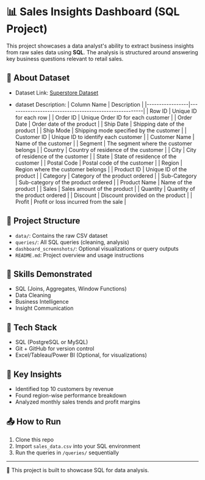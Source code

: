 # 📊 Sales Insights Dashboard (SQL Project)

This project showcases a data analyst's ability to extract business insights from raw sales data using **SQL**. The analysis is structured around answering key business questions relevant to retail sales.

## 🧾 About Dataset
- Dataset Link: [Superstore Dataset](https://www.kaggle.com/datasets/vivek468/superstore-dataset-final?select=Sample+-+Superstore.csv)

- dataset Description:
    | Column Name     | Description                                           |
    |-----------------|-------------------------------------------------------|
    | Row ID          | Unique ID for each row                                |
    | Order ID        | Unique Order ID for each customer                     |
    | Order Date      | Order date of the product                             |
    | Ship Date       | Shipping date of the product                          |
    | Ship Mode       | Shipping mode specified by the customer               |
    | Customer ID     | Unique ID to identify each customer                   |
    | Customer Name   | Name of the customer                                  |
    | Segment         | The segment where the customer belongs                |
    | Country         | Country of residence of the customer                  |
    | City            | City of residence of the customer                     |
    | State           | State of residence of the customer                    |
    | Postal Code     | Postal code of the customer                           |
    | Region          | Region where the customer belongs                     |
    | Product ID      | Unique ID of the product                              |
    | Category        | Category of the product ordered                       |
    | Sub-Category    | Sub-category of the product ordered                   |
    | Product Name    | Name of the product                                   |
    | Sales           | Sales amount of the product                           |
    | Quantity        | Quantity of the product ordered                       |
    | Discount        | Discount provided on the product                      |
    | Profit          | Profit or loss incurred from the sale                 |


## 📁 Project Structure
- `data/`: Contains the raw CSV dataset
- `queries/`: All SQL queries (cleaning, analysis)
- `dashboard_screenshots/`: Optional visualizations or query outputs
- `README.md`: Project overview and usage instructions

## 🚀 Skills Demonstrated
- SQL (Joins, Aggregates, Window Functions)
- Data Cleaning
- Business Intelligence
- Insight Communication

## 🧰 Tech Stack
- SQL (PostgreSQL or MySQL)
- Git + GitHub for version control
- Excel/Tableau/Power BI (Optional, for visualizations)

## 📌 Key Insights
- Identified top 10 customers by revenue
- Found region-wise performance breakdown
- Analyzed monthly sales trends and profit margins

## 📤 How to Run
1. Clone this repo
2. Import `sales_data.csv` into your SQL environment
3. Run the queries in `/queries/` sequentially

---

📌 This project is built to showcase SQL for data analysis.